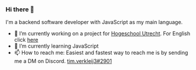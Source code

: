 ### Hi there 👋

I'm a backend software developer with JavaScript as my main language.

- 🔭 I’m currently working on a project for [Hogeschool Utrecht](https://www.hu.nl/). For English click [here](https://www.hu.nl/)
- 🌱 I’m currently learning JavaScript
- 📫 How to reach me: Easiest and fastest way to reach me is by sending me a DM on Discord. [tim.verkleij3#2901]()

<!--
**TimVerkleij/TimVerkleij** is a ✨ _special_ ✨ repository because its `README.md` (this file) appears on your GitHub profile.

Here are some ideas to get you started:

- 👯 I’m looking to collaborate on ...
- 🤔 I’m looking for help with ...
- 💬 Ask me about ...
- 😄 Pronouns: ...
- ⚡ Fun fact: ...
-->
